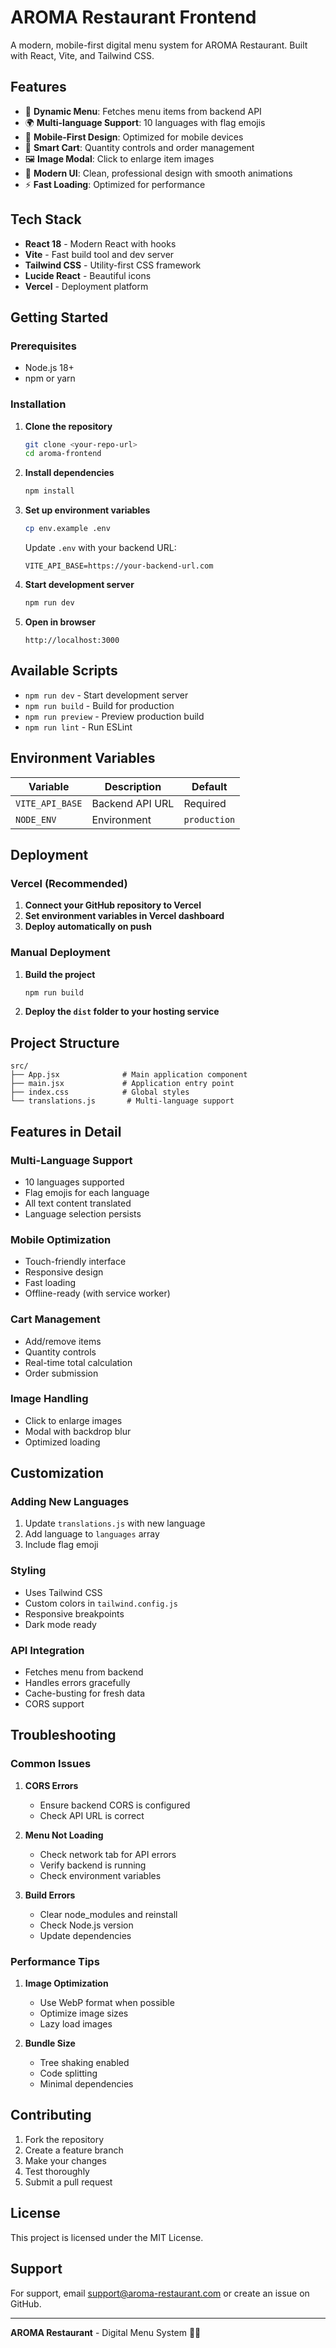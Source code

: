 # AROMA Restaurant Frontend

A modern, mobile-first digital menu system for AROMA Restaurant. Built with React, Vite, and Tailwind CSS.

## Features

- 🍔 **Dynamic Menu**: Fetches menu items from backend API
- 🌍 **Multi-language Support**: 10 languages with flag emojis
- 📱 **Mobile-First Design**: Optimized for mobile devices
- 🛒 **Smart Cart**: Quantity controls and order management
- 🖼️ **Image Modal**: Click to enlarge item images
- 🎨 **Modern UI**: Clean, professional design with smooth animations
- ⚡ **Fast Loading**: Optimized for performance

## Tech Stack

- **React 18** - Modern React with hooks
- **Vite** - Fast build tool and dev server
- **Tailwind CSS** - Utility-first CSS framework
- **Lucide React** - Beautiful icons
- **Vercel** - Deployment platform

## Getting Started

### Prerequisites

- Node.js 18+ 
- npm or yarn

### Installation

1. **Clone the repository**
   ```bash
   git clone <your-repo-url>
   cd aroma-frontend
   ```

2. **Install dependencies**
   ```bash
   npm install
   ```

3. **Set up environment variables**
   ```bash
   cp env.example .env
   ```
   
   Update `.env` with your backend URL:
   ```
   VITE_API_BASE=https://your-backend-url.com
   ```

4. **Start development server**
   ```bash
   npm run dev
   ```

5. **Open in browser**
   ```
   http://localhost:3000
   ```

## Available Scripts

- `npm run dev` - Start development server
- `npm run build` - Build for production
- `npm run preview` - Preview production build
- `npm run lint` - Run ESLint

## Environment Variables

| Variable | Description | Default |
|----------|-------------|---------|
| `VITE_API_BASE` | Backend API URL | Required |
| `NODE_ENV` | Environment | `production` |

## Deployment

### Vercel (Recommended)

1. **Connect your GitHub repository to Vercel**
2. **Set environment variables in Vercel dashboard**
3. **Deploy automatically on push**

### Manual Deployment

1. **Build the project**
   ```bash
   npm run build
   ```

2. **Deploy the `dist` folder to your hosting service**

## Project Structure

```
src/
├── App.jsx              # Main application component
├── main.jsx             # Application entry point
├── index.css            # Global styles
└── translations.js       # Multi-language support
```

## Features in Detail

### Multi-Language Support
- 10 languages supported
- Flag emojis for each language
- All text content translated
- Language selection persists

### Mobile Optimization
- Touch-friendly interface
- Responsive design
- Fast loading
- Offline-ready (with service worker)

### Cart Management
- Add/remove items
- Quantity controls
- Real-time total calculation
- Order submission

### Image Handling
- Click to enlarge images
- Modal with backdrop blur
- Optimized loading

## Customization

### Adding New Languages
1. Update `translations.js` with new language
2. Add language to `languages` array
3. Include flag emoji

### Styling
- Uses Tailwind CSS
- Custom colors in `tailwind.config.js`
- Responsive breakpoints
- Dark mode ready

### API Integration
- Fetches menu from backend
- Handles errors gracefully
- Cache-busting for fresh data
- CORS support

## Troubleshooting

### Common Issues

1. **CORS Errors**
   - Ensure backend CORS is configured
   - Check API URL is correct

2. **Menu Not Loading**
   - Check network tab for API errors
   - Verify backend is running
   - Check environment variables

3. **Build Errors**
   - Clear node_modules and reinstall
   - Check Node.js version
   - Update dependencies

### Performance Tips

1. **Image Optimization**
   - Use WebP format when possible
   - Optimize image sizes
   - Lazy load images

2. **Bundle Size**
   - Tree shaking enabled
   - Code splitting
   - Minimal dependencies

## Contributing

1. Fork the repository
2. Create a feature branch
3. Make your changes
4. Test thoroughly
5. Submit a pull request

## License

This project is licensed under the MIT License.

## Support

For support, email support@aroma-restaurant.com or create an issue on GitHub.

---

**AROMA Restaurant** - Digital Menu System 🍔✨